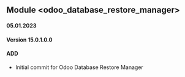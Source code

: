 ## Module <odoo_database_restore_manager>

#### 05.01.2023
#### Version 15.0.1.0.0
#### ADD
- Initial commit for Odoo Database Restore Manager

